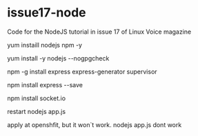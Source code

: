 # issue17-node
Code for the NodeJS tutorial in issue 17 of Linux Voice magazine

yum instaill nodejs npm -y

yum install -y nodejs --nogpgcheck

npm -g install express express-generator supervisor

npm install express --save

npm install socket.io

restart nodejs app.js

apply at openshfit, but it won`t work. nodejs app.js dont work
